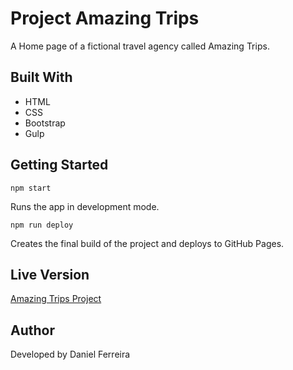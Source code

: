 # Project Amazing Trips

A Home page of a fictional travel agency called Amazing Trips.

## Built With

- HTML
- CSS
- Bootstrap
- Gulp

## Getting Started

```
npm start
```
Runs the app in development mode.

```
npm run deploy
```
Creates the final build of the project and deploys to GitHub Pages.

## Live Version

[Amazing Trips Project](https://danielferreiradf.github.io/amazingtripsproject/)

## Author

Developed by Daniel Ferreira
